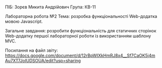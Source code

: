 ПІБ: Зорєв Микита Андрійович Група: КВ-11

Лабораторна робота №2 Тема: розробка функціональності Web-додатка мовою Javascript.

Загальне завдання: розробити функціональність для статичних сторінок Web-додатку першої
лабораторної роботи із використанням шаблону MVC.

Посилання на файл звіту:
https://docs.google.com/document/d/12rBpWIXkHmRJ8x4__Sf7CaOK5j4mAu7XT7JoIUDSOUA/edit?usp=sharing